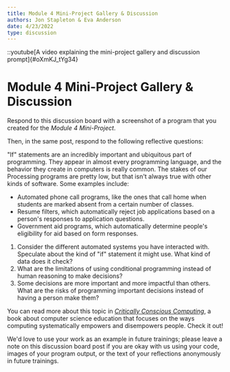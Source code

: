 ```yaml
---
title: Module 4 Mini-Project Gallery & Discussion
authors: Jon Stapleton & Eva Anderson
date: 4/23/2022
type: discussion
---
```


::youtube[A video explaining the mini-project gallery and discussion prompt]{#oXmKJ_tYg34}

# Module 4 Mini-Project Gallery & Discussion

Respond to this discussion board with a screenshot of a program that you created for the *Module 4 Mini-Project*.

Then, in the same post, respond to the following reflective questions:

"If" statements are an incredibly important and ubiquitous part of programming. They appear in almost every programming language, and the behavior they create in computers is really common. The stakes of our Processing programs are pretty low, but that isn't always true with other kinds of software. Some examples include:

* Automated phone call programs, like the ones that call home when students are marked absent from a certain number of classes.
* Resume filters, which automatically reject job applications based on a person's responses to application questions.
* Government aid programs, which automatically determine people's eligibility for aid based on form responses.

1. Consider the different automated systems you have interacted with. Speculate about the kind of "if" statement it might use. What kind of data does it check?
2. What are the limitations of using conditional programming instead of human reasoning to make decisions?
3. Some decisions are more important and more impactful than others. What are the risks of programming important decisions instead of having a person make them?

You can read more about this topic in *[Critically Conscious Computing](https://criticallyconsciouscomputing.org/#/)*, a book about computer science education that focuses on the ways computing systematically empowers and disempowers people. Check it out!

We'd love to use your work as an example in future trainings; please leave a note on this discussion board post if you are okay with us using your code, images of your program output, or the text of your reflections anonymously in future trainings.

